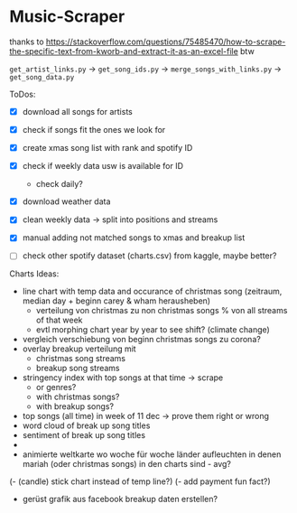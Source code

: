 # Music-Scraper
thanks to https://stackoverflow.com/questions/75485470/how-to-scrape-the-specific-text-from-kworb-and-extract-it-as-an-excel-file btw

`get_artist_links.py` -> `get_song_ids.py` -> `merge_songs_with_links.py` -> `get_song_data.py`


ToDos:

- [x] download all songs for artists
- [x] check if songs fit the ones we look for
- [x] create xmas song list with rank and spotify ID
- [x] check if weekly data usw is available for ID
    - check daily?
- [x] download weather data
- [x] clean weekly data -> split into positions and streams
- [x] manual adding not matched songs to xmas and breakup list
- [ ] check other spotify dataset (charts.csv) from kaggle, maybe better?


Charts Ideas:

- line chart with temp data and occurance of christmas song (zeitraum, median day + beginn carey & wham herausheben)
    - verteilung von christmas zu non christmas songs % von all streams of that week
    - evtl morphing chart year by year to see shift? (climate change)
- vergleich verschiebung von beginn christmas songs zu corona?
- overlay breakup verteilung mit
    - christmas song streams
    - breakup song streams
- stringency index with top songs at that time        -> scrape
    - or genres?
    - with christmas songs?
    - with breakup songs?
- top songs (all time) in week of 11 dec -> prove them right or wrong
- word cloud of break up song titles
- sentiment of break up song titles
- 
- animierte weltkarte wo woche für woche länder aufleuchten in denen mariah (oder christmas songs) in den charts sind - avg?

(- (candle) stick chart instead of temp line?)
(- add payment fun fact?)


- gerüst grafik aus facebook breakup daten erstellen?